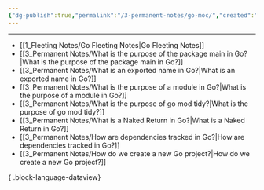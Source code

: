 ```yaml
---
{"dg-publish":true,"permalink":"/3-permanent-notes/go-moc/","created":"2023-08-03T07:48:54.702-05:00","updated":"2023-08-03T16:46:06.418-05:00"}
---
```



---
- [[1_Fleeting Notes/Go Fleeting Notes\|Go Fleeting Notes]]
- [[3_Permanent Notes/What is the purpose of the package main in Go?\|What is the purpose of the package main in Go?]]
- [[3_Permanent Notes/What is an exported name in Go?\|What is an exported name in Go?]]
- [[3_Permanent Notes/What is the purpose of a module in Go?\|What is the purpose of a module in Go?]]
- [[3_Permanent Notes/What is the purpose of go mod tidy?\|What is the purpose of go mod tidy?]]
- [[3_Permanent Notes/What is a Naked Return in Go?\|What is a Naked Return in Go?]]
- [[3_Permanent Notes/How are dependencies tracked in Go?\|How are dependencies tracked in Go?]]
- [[3_Permanent Notes/How do we create a new Go project?\|How do we create a new Go project?]]

{ .block-language-dataview}
